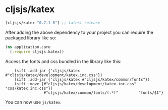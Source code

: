 # cljsjs/katex

[](dependency)
```clojure
[cljsjs/katex "0.7.1-0"] ;; latest release
```
[](/dependency)

After adding the above dependency to your project you can require the packaged library like so:

```clojure
(ns application.core
  (:require cljsjs.katex))
```

Access the fonts and css bundled in the library like this:

```
    (sift :add-jar {'cljsjs/katex #"cljsjs/katex/development/katex.inc.css"})
    (sift :add-jar {'cljsjs/katex #"cljsjs/katex/common/fonts"})
    (sift :move {#"cljsjs/katex/development/katex.inc.css" "css/katex.inc.css"})
                 #"cljsjs/katex/common/fonts/(.*)"         "fonts/$1"}
```


You can now use ```js/katex```.

